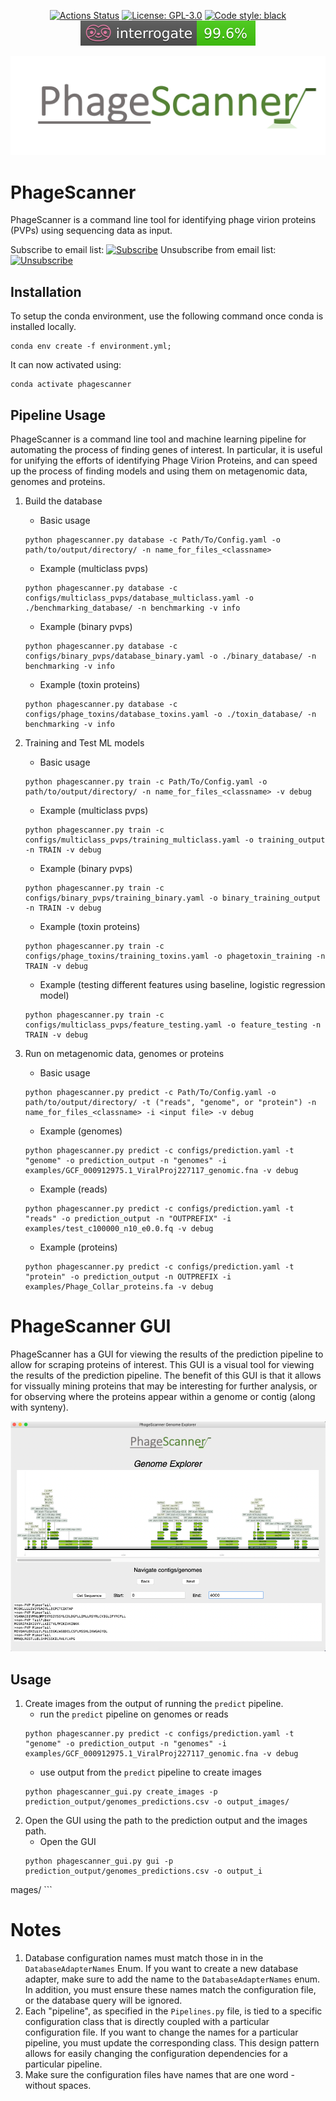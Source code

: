 <p align="center">
<a href="https://github.com/Dreycey/PhageScanner/actions/"><img alt="Actions Status" src="https://github.com/Dreycey/PhageScanner/actions/workflows/testing_workflows.yml/badge.svg"></a>
<a href="https://github.com/Dreycey/PhageScanner/blob/master/LICENSE.txt"><img alt="License: GPL-3.0" src="https://img.shields.io/badge/license-GPL--3.0-brightgreen"></a>
<a href="https://github.com/psf/black"><img alt="Code style: black" src="https://img.shields.io/badge/code%20style-black-000000.svg"></a>
<a href="https://github.com/Dreycey/PhageScanner/blob/dreycey/master/reports/interrogate.out"><img alt="Interogate" src="https://github.com/Dreycey/PhageScanner/blob/master/reports/interrogate.svg"></a>
</p>


![Phage Scanner Logo](misc/logo.png)

# PhageScanner

PhageScanner is a command line tool for identifying phage virion proteins (PVPs) using sequencing data as input.

Subscribe to email list: <a href="http://eepurl.com/ivMTlY"><img alt="Subscribe" src="https://img.shields.io/badge/Subscribe-green"></a> 
Unsubscribe from email list: <a href="https://gmail.us13.list-manage.com/unsubscribe?u=d11fd2924efec07fab20ba388&id=a7720cf873"><img alt="Unsubscribe" src="https://img.shields.io/badge/Unsubscribe-red"></a>

## Installation

To setup the conda environment, use the following command once conda is installed locally.

```
conda env create -f environment.yml;
```

It can now activated using:
```
conda activate phagescanner
```

## Pipeline Usage
PhageScanner is a command line tool and machine learning pipeline for automating the process of finding genes of interest. In particular, it is useful for unifying the efforts of identifying Phage Virion Proteins, and can speed up the process of finding models and using them on metagenomic data, genomes and proteins.

1. Build the database

    - Basic usage
    ```
    python phagescanner.py database -c Path/To/Config.yaml -o path/to/output/directory/ -n name_for_files_<classname>
    ```
    - Example (multiclass pvps)
    ```
    python phagescanner.py database -c configs/multiclass_pvps/database_multiclass.yaml -o ./benchmarking_database/ -n benchmarking -v info

    ```
    - Example (binary pvps)
    ```
    python phagescanner.py database -c configs/binary_pvps/database_binary.yaml -o ./binary_database/ -n benchmarking -v info
    ```
    - Example (toxin proteins)
    ```
    python phagescanner.py database -c configs/phage_toxins/database_toxins.yaml -o ./toxin_database/ -n benchmarking -v info
    ```
2. Training and Test ML models
    - Basic usage
    ```
    python phagescanner.py train -c Path/To/Config.yaml -o path/to/output/directory/ -n name_for_files_<classname> -v debug
    ```
    - Example (multiclass pvps)
    ```
    python phagescanner.py train -c configs/multiclass_pvps/training_multiclass.yaml -o training_output -n TRAIN -v debug
    ```
    - Example (binary pvps)
    ```
    python phagescanner.py train -c configs/binary_pvps/training_binary.yaml -o binary_training_output -n TRAIN -v debug
    ```
    - Example (toxin proteins)
    ```
    python phagescanner.py train -c configs/phage_toxins/training_toxins.yaml -o phagetoxin_training -n TRAIN -v debug
    ```
    - Example (testing different features using baseline, logistic regression model)
    ```
    python phagescanner.py train -c configs/multiclass_pvps/feature_testing.yaml -o feature_testing -n TRAIN -v debug
    ```
3. Run on metagenomic data, genomes or proteins
    - Basic usage
    ```
    python phagescanner.py predict -c Path/To/Config.yaml -o path/to/output/directory/ -t ("reads", "genome", or "protein") -n name_for_files_<classname> -i <input file> -v debug
    ```
    - Example (genomes)
    ```
    python phagescanner.py predict -c configs/prediction.yaml -t "genome" -o prediction_output -n "genomes" -i examples/GCF_000912975.1_ViralProj227117_genomic.fna -v debug
    ```
    - Example (reads)
    ```
    python phagescanner.py predict -c configs/prediction.yaml -t "reads" -o prediction_output -n "OUTPREFIX" -i examples/test_c100000_n10_e0.0.fq -v debug
    ```
    - Example (proteins)
    ```
    python phagescanner.py predict -c configs/prediction.yaml -t "protein" -o prediction_output -n OUTPREFIX -i examples/Phage_Collar_proteins.fa -v debug
    ```

# PhageScanner GUI

PhageScanner has a GUI for viewing the results of the prediction pipeline to allow for scraping proteins of interest. This GUI is a visual tool for viewing the results of the prediction pipeline. The benefit of this GUI is that it allows for vissually mining proteins that may be interesting for further analysis, or for observing where the proteins appear within a genome or contig (along with synteny).

![Phage Scanner GUI](misc/gui_image.png)

## Usage

1. Create images from the output of running the `predict` pipeline.
    - run the `predict` pipeline on genomes or reads
    ```
    python phagescanner.py predict -c configs/prediction.yaml -t "genome" -o prediction_output -n "genomes" -i examples/GCF_000912975.1_ViralProj227117_genomic.fna -v debug
    ```
    - use output from the `predict` pipeline to create images
    ```
    python phagescanner_gui.py create_images -p prediction_output/genomes_predictions.csv -o output_images/
    ```
2. Open the GUI using the path to the prediction output and the images path.
    - Open the GUI
    ```
    python phagescanner_gui.py gui -p prediction_output/genomes_predictions.csv -o output_i
mages/
    ```

# Notes

1. Database configuration names must match those in in the `DatabaseAdapterNames` Enum. If you want to create a new database adapter, make sure to add the name to the `DatabaseAdapterNames` enum. In addition, you must ensure these names match the configuration file, or the database query will be ignored.
2. Each "pipeline", as specified in the `Pipelines.py` file, is tied to a specific configuration class that is directly coupled with a particular configuration file. If you want to change the names for a particular pipeline, you must update the corresponding class. This design pattern allows for easily changing the configuration dependencies for a particular pipeline.
3. Make sure the configuration files have names that are one word - without spaces.
